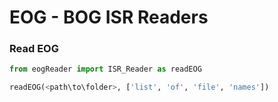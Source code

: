 # **EOG - BOG ISR Readers**

<!--
### **Read BOG**
```python
from bogReader import ISR_Reader as readBOG

readBOG(<path\to\folder>, ['list', 'of', 'file', 'names'])
```-->

### **Read EOG**
```python
from eogReader import ISR_Reader as readEOG

readEOG(<path\to\folder>, ['list', 'of', 'file', 'names'])
```
